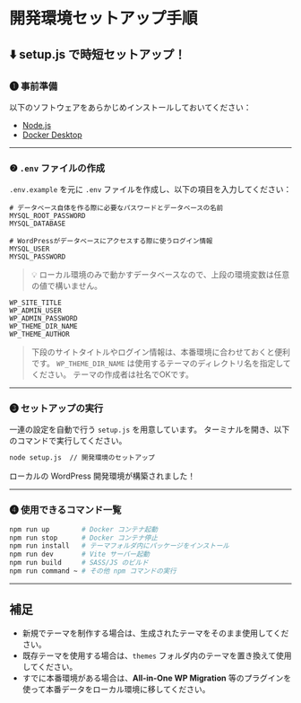 # 開発環境セットアップ手順

## ⬇️ setup.js で時短セットアップ！

### ❶ 事前準備

以下のソフトウェアをあらかじめインストールしておいてください：

- [Node.js](https://nodejs.org/)
- [Docker Desktop](https://www.docker.com/products/docker-desktop/)

---

### ❷ `.env` ファイルの作成

`.env.example` を元に `.env` ファイルを作成し、以下の項目を入力してください：

```.env
# データベース自体を作る際に必要なパスワードとデータベースの名前
MYSQL_ROOT_PASSWORD
MYSQL_DATABASE

# WordPressがデータベースにアクセスする際に使うログイン情報
MYSQL_USER
MYSQL_PASSWORD
```
> 💡 ローカル環境のみで動かすデータベースなので、上段の環境変数は任意の値で構いません。

```.env
WP_SITE_TITLE
WP_ADMIN_USER
WP_ADMIN_PASSWORD
WP_THEME_DIR_NAME
WP_THEME_AUTHOR
```

> 下段のサイトタイトルやログイン情報は、本番環境に合わせておくと便利です。
> `WP_THEME_DIR_NAME` は使用するテーマのディレクトリ名を指定してください。
> テーマの作成者は社名でOKです。

---

### ❸ セットアップの実行

一連の設定を自動で行う `setup.js` を用意しています。
ターミナルを開き、以下のコマンドで実行してください。

```bash
node setup.js  // 開発環境のセットアップ
```

ローカルの WordPress 開発環境が構築されました！

---

### ❹ 使用できるコマンド一覧

```bash
npm run up        # Docker コンテナ起動
npm run stop      # Docker コンテナ停止
npm run install   # テーマフォルダ内にパッケージをインストール
npm run dev       # Vite サーバー起動
npm run build     # SASS/JS のビルド
npm run command ~ # その他 npm コマンドの実行
```

---

## 補足

- 新規でテーマを制作する場合は、生成されたテーマをそのまま使用してください。
- 既存テーマを使用する場合は、`themes` フォルダ内のテーマを置き換えて使用してください。
- すでに本番環境がある場合は、**All-in-One WP Migration** 等のプラグインを使って本番データをローカル環境に移してください。
